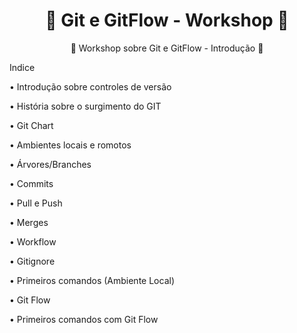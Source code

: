 <h1 align="center">
    <a>🚀 Git e GitFlow - Workshop 🚀</a>
</h1>
<p align="center">🚀 Workshop sobre Git e GitFlow - Introdução 🚀 </p>

<p><a>Indice</a></p>
<p align="left"> • Introdução sobre controles de versão</p>
<p align="left"> • História sobre o surgimento do GIT</p>
<p align="left"> • Git Chart</p>
<p align="left"> • Ambientes locais e romotos</p>
<p align="left"> • Árvores/Branches</p>
<p align="left"> • Commits</p>
<p align="left"> • Pull e Push</p>
<p align="left"> • Merges</p>
<p align="left"> • Workflow</p>
<p align="left"> • Gitignore</p>
<p align="left"> • Primeiros comandos (Ambiente Local)</p>
<p align="left"> • Git Flow</p>
<p align="left"> • Primeiros comandos com Git Flow</p>
